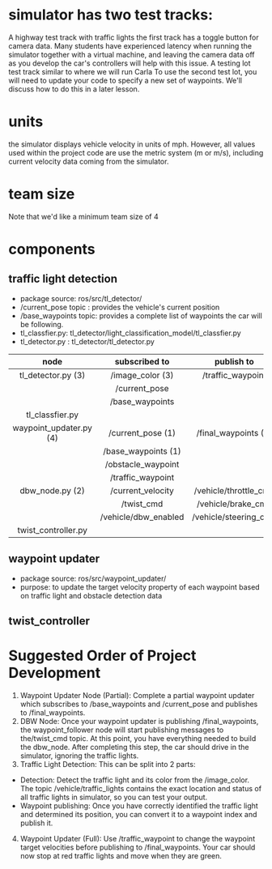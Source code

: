 # simulator has two test tracks:

A highway test track with traffic lights
  the first track has a toggle button for camera data. Many students have experienced latency when running the simulator together with a virtual machine, and leaving the camera data off as you develop the car's controllers will help with this issue.
A testing lot test track similar to where we will run Carla
  To use the second test lot, you will need to update your code to specify a new set of waypoints. We'll discuss how to do this in a later lesson.

# units
the simulator displays vehicle velocity in units of mph. However, all values used within the project code are use the metric system (m or m/s), including current velocity data coming from the simulator.

# team size
Note that we'd like a minimum team size of 4
# components
## traffic light detection
* package source: ros/src/tl_detector/
* /current_pose topic : provides the vehicle's current position
* /base_waypoints topic: provides a complete list of waypoints the car will be following.
* tl_classfier.py: tl_detector/light_classification_model/tl_classfier.py
*  tl_detector.py : tl_detector/tl_detector.py

|   node     | subscribed to | publish to |
| :-----------: |:-------------:| :-----:|
| tl_detector.py (3) | /image_color (3) | /traffic_waypoint |
| | /current_pose | |
| | /base_waypoints | |
| tl_classfier.py | |  |
| waypoint_updater.py (4)| /current_pose (1) | /final_waypoints (1) |
| | /base_waypoints (1) | |
| | /obstacle_waypoint | |
| | /traffic_waypoint | |
| dbw_node.py (2) | /current_velocity | /vehicle/throttle_cmd |
| | /twist_cmd | /vehicle/brake_cmd |
| | /vehicle/dbw_enabled | /vehicle/steering_cmd |
| twist_controller.py | |  |

## waypoint updater
* package source: ros/src/waypoint_updater/
* purpose: to update the target velocity property of each waypoint based on traffic light and obstacle detection data
## twist_controller

# Suggested Order of Project Development

1. Waypoint Updater Node (Partial): Complete a partial waypoint updater which subscribes to /base_waypoints and /current_pose and publishes to /final_waypoints.
2. DBW Node: Once your waypoint updater is publishing /final_waypoints, the waypoint_follower node will start publishing messages to the/twist_cmd topic. At this point, you have everything needed to build the dbw_node. After completing this step, the car should drive in the simulator, ignoring the traffic lights.
3. Traffic Light Detection: This can be split into 2 parts:
  * Detection: Detect the traffic light and its color from the /image_color. The topic /vehicle/traffic_lights contains the exact location and status of all traffic lights in simulator, so you can test your output.
  * Waypoint publishing: Once you have correctly identified the traffic light and determined its position, you can convert it to a waypoint index and publish it.
4. Waypoint Updater (Full): Use /traffic_waypoint to change the waypoint target velocities before publishing to /final_waypoints. Your car should now stop at red traffic lights and move when they are green.

